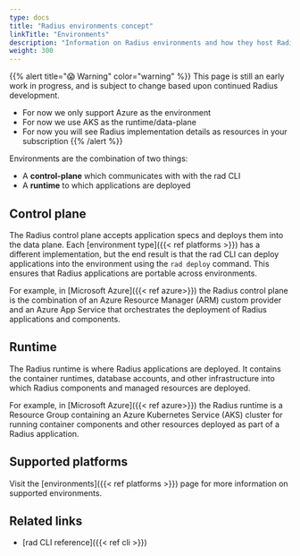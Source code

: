 ```yaml
---
type: docs
title: "Radius environments concept"
linkTitle: "Environments"
description: "Information on Radius environments and how they host Radius applications"
weight: 300
---
```


{{% alert title="😱 Warning" color="warning" %}}
This page is still an early work in progress, and is subject to change based upon continued Radius development.

- For now we only support Azure as the environment
- For now we use AKS as the runtime/data-plane
- For now you will see Radius implementation details as resources in your subscription
{{% /alert %}}

Environments are the combination of two things:

- A **control-plane** which communicates with with the rad CLI
- A **runtime** to which applications are deployed

## Control plane

The Radius control plane accepts application specs and deploys them into the data plane. Each [environment type]({{< ref platforms >}}) has a different implementation, but the end result is that the rad CLI can deploy applications into the environment using the `rad deploy` command. This ensures that Radius applications are portable across environments.

For example, in [Microsoft Azure]({{< ref azure>}}) the Radius control plane is the combination of an Azure Resource Manager (ARM) custom provider and an Azure App Service that orchestrates the deployment of Radius applications and components.

## Runtime

The Radius runtime is where Radius applications are deployed. It contains the container runtimes, database accounts, and other infrastructure into which Radius components and managed resources are deployed.

For example, in [Microsoft Azure]({{< ref azure>}}) the Radius runtime is a Resource Group containing an Azure Kubernetes Service (AKS) cluster for running container components and other resources deployed as part of a Radius application.

## Supported platforms

Visit the [environments]({{< ref platforms >}}) page for more information on supported environments.

## Related links

- [rad CLI reference]({{< ref cli >}})